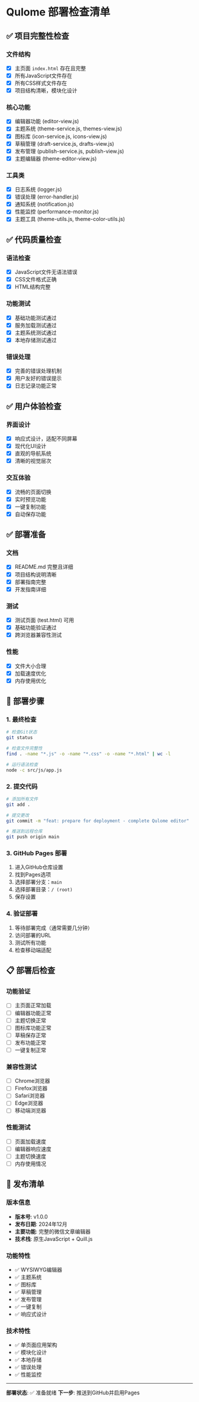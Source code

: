 # Qulome 部署检查清单

## ✅ 项目完整性检查

### 文件结构
- [x] 主页面 `index.html` 存在且完整
- [x] 所有JavaScript文件存在
- [x] 所有CSS样式文件存在
- [x] 项目结构清晰，模块化设计

### 核心功能
- [x] 编辑器功能 (editor-view.js)
- [x] 主题系统 (theme-service.js, themes-view.js)
- [x] 图标库 (icon-service.js, icons-view.js)
- [x] 草稿管理 (draft-service.js, drafts-view.js)
- [x] 发布管理 (publish-service.js, publish-view.js)
- [x] 主题编辑器 (theme-editor-view.js)

### 工具类
- [x] 日志系统 (logger.js)
- [x] 错误处理 (error-handler.js)
- [x] 通知系统 (notification.js)
- [x] 性能监控 (performance-monitor.js)
- [x] 主题工具 (theme-utils.js, theme-color-utils.js)

## ✅ 代码质量检查

### 语法检查
- [x] JavaScript文件无语法错误
- [x] CSS文件格式正确
- [x] HTML结构完整

### 功能测试
- [x] 基础功能测试通过
- [x] 服务加载测试通过
- [x] 主题系统测试通过
- [x] 本地存储测试通过

### 错误处理
- [x] 完善的错误处理机制
- [x] 用户友好的错误提示
- [x] 日志记录功能正常

## ✅ 用户体验检查

### 界面设计
- [x] 响应式设计，适配不同屏幕
- [x] 现代化UI设计
- [x] 直观的导航系统
- [x] 清晰的视觉层次

### 交互体验
- [x] 流畅的页面切换
- [x] 实时预览功能
- [x] 一键复制功能
- [x] 自动保存功能

## ✅ 部署准备

### 文档
- [x] README.md 完整且详细
- [x] 项目结构说明清晰
- [x] 部署指南完整
- [x] 开发指南详细

### 测试
- [x] 测试页面 (test.html) 可用
- [x] 基础功能验证通过
- [x] 跨浏览器兼容性测试

### 性能
- [x] 文件大小合理
- [x] 加载速度优化
- [x] 内存使用优化

## 🚀 部署步骤

### 1. 最终检查
```bash
# 检查Git状态
git status

# 检查文件完整性
find . -name "*.js" -o -name "*.css" -o -name "*.html" | wc -l

# 运行语法检查
node -c src/js/app.js
```

### 2. 提交代码
```bash
# 添加所有文件
git add .

# 提交更改
git commit -m "feat: prepare for deployment - complete Qulome editor"

# 推送到远程仓库
git push origin main
```

### 3. GitHub Pages 部署
1. 进入GitHub仓库设置
2. 找到Pages选项
3. 选择部署分支：`main`
4. 选择部署目录：`/ (root)`
5. 保存设置

### 4. 验证部署
1. 等待部署完成（通常需要几分钟）
2. 访问部署的URL
3. 测试所有功能
4. 检查移动端适配

## 📋 部署后检查

### 功能验证
- [ ] 主页面正常加载
- [ ] 编辑器功能正常
- [ ] 主题切换正常
- [ ] 图标库功能正常
- [ ] 草稿保存正常
- [ ] 发布功能正常
- [ ] 一键复制正常

### 兼容性测试
- [ ] Chrome浏览器
- [ ] Firefox浏览器
- [ ] Safari浏览器
- [ ] Edge浏览器
- [ ] 移动端浏览器

### 性能测试
- [ ] 页面加载速度
- [ ] 编辑器响应速度
- [ ] 主题切换速度
- [ ] 内存使用情况

## 🎯 发布清单

### 版本信息
- **版本号**: v1.0.0
- **发布日期**: 2024年12月
- **主要功能**: 完整的微信文章编辑器
- **技术栈**: 原生JavaScript + Quill.js

### 功能特性
- ✅ WYSIWYG编辑器
- ✅ 主题系统
- ✅ 图标库
- ✅ 草稿管理
- ✅ 发布管理
- ✅ 一键复制
- ✅ 响应式设计

### 技术特性
- ✅ 单页面应用架构
- ✅ 模块化设计
- ✅ 本地存储
- ✅ 错误处理
- ✅ 性能监控

---

**部署状态**: ✅ 准备就绪
**下一步**: 推送到GitHub并启用Pages 